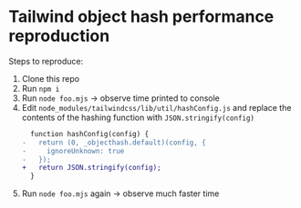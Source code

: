 # Tailwind object hash performance reproduction

Steps to reproduce:

1. Clone this repo
2. Run `npm i`
3. Run `node foo.mjs` -> observe time printed to console
4. Edit `node_modules/tailwindcss/lib/util/hashConfig.js` and replace the contents of the hashing function with `JSON.stringify(config)`
   ```diff
     function hashConfig(config) {
   -   return (0, _objecthash.default)(config, {
   -     ignoreUnknown: true
   -   });
   +   return JSON.stringify(config);
     }
   ```
5. Run `node foo.mjs` again -> observe much faster time
